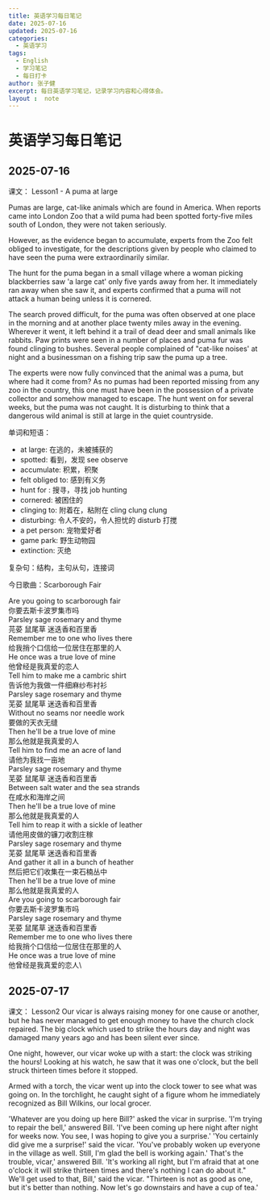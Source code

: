 ```yaml
---
title: 英语学习每日笔记
date: 2025-07-16
updated: 2025-07-16
categories:
  - 英语学习
tags:
  - English
  - 学习笔记
  - 每日打卡
author: 张子健
excerpt: 每日英语学习笔记，记录学习内容和心得体会。
layout :  note
---
```


# 英语学习每日笔记


## 2025-07-16

课文： Lesson1 - A puma at large

Pumas are large, cat-like animals which are found in America.
When reports came into London Zoo that a wild puma had been spotted forty-five miles south of London, 
they were not taken seriously.

However, as the evidence began to accumulate, experts from the Zoo felt obliged to investigate, 
for the descriptions given by people who claimed to have seen the puma were extraordinarily similar.

The hunt for the puma began in a small village where a woman picking blackberries saw 'a large cat' 
only five yards away from her. It immediately ran away when she saw it, 
and experts confirmed that a puma will not attack a human being unless it is cornered.

The search proved difficult, 
for the puma was often observed at one place in the morning and at 
another place twenty miles away in the evening. Wherever it went, 
it left behind it a trail of dead deer and small animals like rabbits. 
Paw prints were seen in a number of places and puma fur was found clinging to bushes. 
Several people complained of "cat-like noises' at night and a
businessman on a fishing trip saw the puma up a tree.

The experts were now fully convinced that the animal was a puma, 
but where had it come from? As no pumas had been reported missing from any zoo in the country, 
this one must have been in the possession of a private collector and somehow managed to escape. 
The hunt went on for several weeks, but the puma was not caught. 
It is disturbing to think that a dangerous wild animal is still at large in the quiet countryside.

单词和短语：
 - at large: 在逃的，未被捕获的
 - spotted: 看到，发现   see observe 
 - accumulate: 积累，积聚
 - felt obliged to: 感到有义务 
 - hunt for : 搜寻，寻找  job hunting
 - cornered: 被困住的
 - clinging to: 附着在，粘附在   cling clung clung    
 - disturbing: 令人不安的，令人担忧的    disturb 打搅
 - a pet person: 宠物爱好者
 - game park: 野生动物园
 - extinction: 灭绝

 复杂句：结构，主句从句，连接词



今日歌曲：Scarborough Fair

Are you going to scarborough fair\
你要去斯卡波罗集市吗\
Parsley sage rosemary and thyme\
芫荽 鼠尾草 迷迭香和百里香\
Remember me to one who lives there\
给我捎个口信给一位居住在那里的人\
He once was a true love of mine\
他曾经是我真爱的恋人\
Tell him to make me a cambric shirt\
告诉他为我做一件细麻纱布衬衫\
Parsley sage rosemary and thyme\
芜荽 鼠尾草 迷迭香和百里香\
Without no seams nor needle work\
要做的天衣无缝\
Then he'll be a true love of mine\
那么他就是我真爱的人\
Tell him to find me an acre of land\
请他为我找一亩地\
Parsley sage rosemary and thyme\
芜荽 鼠尾草 迷迭香和百里香\
Between salt water and the sea strands\
在咸水和海岸之间\
Then he'll be a true love of mine\
那么他就是我真爱的人\
Tell him to reap it with a sickle of leather\
请他用皮做的镰刀收割庄稼\
Parsley sage rosemary and thyme\
芜荽 鼠尾草 迷迭香和百里香\
And gather it all in a bunch of heather\
然后把它们收集在一束石楠丛中\
Then he'll be a true love of mine\
那么他就是我真爱的人\
Are you going to scarborough fair\
你要去斯卡波罗集市吗\
Parsley sage rosemary and thyme\
芜荽 鼠尾草 迷迭香和百里香\
Remember me to one who lives there\
给我捎个口信给一位居住在那里的人\
He once was a true love of mine\
他曾经是我真爱的恋人\




## 2025-07-17

课文： Lesson2 
Our vicar is always raising money for one cause or another, but he has never managed to get enough money to have the church clock repaired. The big clock which used to strike the hours day and night was damaged many years ago and has been silent ever since.

One night, however, our vicar woke up with a start: the clock was striking the hours! Looking at his watch, he saw that it was one o'clock, but the bell struck thirteen times before it stopped.

Armed with a torch, the vicar went up into the clock tower to see what was going on. In the torchlight, he caught sight of a figure whom he immediately recognized as Bill Wilkins, our local grocer.

'Whatever are you doing up here Bill?' asked the vicar in surprise.
'I'm trying to repair the bell,' answered Bill. 'I've been coming up here night after night for weeks now. You see, I was hoping to give you a surprise.'
'You certainly did give me a surprise!' said the vicar. 'You've probably woken up everyone in the village as well. Still, I'm glad the bell is working again.'
That's the trouble, vicar,' answered Bill. 'It's working all right, but I'm afraid that at one o'clock it will strike thirteen times and there's nothing I can do about it."
We'll get used to that, Bill,' said the vicar. "Thirteen is not as good as one, but it's better than nothing. Now let's go downstairs and have a cup of tea.'